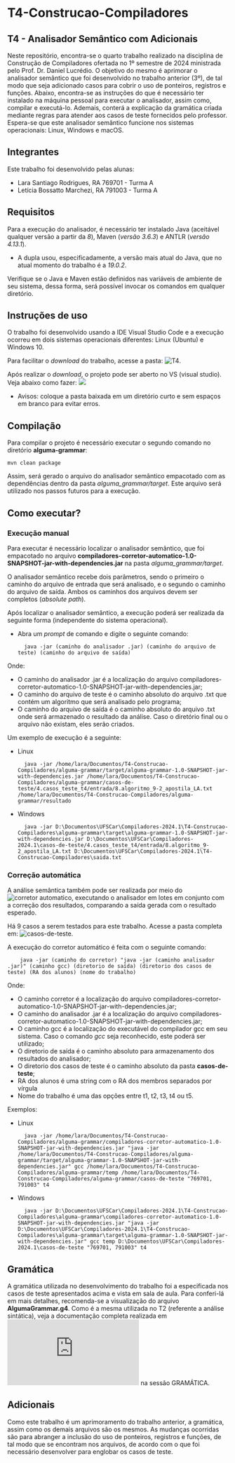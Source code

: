 # T4-Construcao-Compiladores

## T4 - Analisador Semântico com Adicionais ##
Neste repositório, encontra-se o quarto trabalho realizado na disciplina de Construção de Compiladores ofertada no 1º semestre de 2024 ministrada pelo Prof. Dr. Daniel Lucrédio.
O objetivo do mesmo é aprimorar o analisador semântico que foi desenvolvido no trabalho anterior (3º), de tal modo que seja adicionado casos para cobrir o uso de ponteiros, registros e funções. Abaixo, encontra-se as instruções do que é necessário ter instalado na máquina pessoal para executar o analisador, assim como, compilar e executá-lo. Ademais, conterá a explicação da gramática criada mediante regras para atender aos casos de teste fornecidos pelo professor.
Espera-se que este analisador semântico funcione nos sistemas operacionais: Linux, Windows e macOS.

## Integrantes ##
Este trabalho foi desenvolvido pelas alunas:
- Lara Santiago Rodrigues, RA 769701 - Turma A
- Letícia Bossatto Marchezi, RA 791003 - Turma A

## Requisitos ##
Para a execução do analisador, é necessário ter instalado Java (aceitável qualquer versão a partir da *8*), Maven (*versão 3.6.3*) e ANTLR (*versão 4.13.1*).

- A dupla usou, especificadamente, a versão mais atual do Java, que no atual momento do trabalho é a *19.0.2*.

Verifique se o Java e Maven estão definidos nas variáveis de ambiente de seu sistema, dessa forma, será possível invocar os comandos em qualquer diretório.

## Instruções de uso ##
O trabalho foi desenvolvido usando a IDE Visual Studio Code e a execução ocorreu em dois sistemas operacionais diferentes: Linux (Ubuntu) e Windows 10.

Para facilitar o *download* do trabalho, acesse a pasta: ![T4](https://github.com/letMarchezi/T4-Construcao-Compiladores/tree/main/alguma-grammar).

Após realizar o *download*, o projeto pode ser aberto no VS (visual studio). Veja abaixo como fazer:
![](https://github.com/letMarchezi/T1/assets/110498717/c3dd0f2a-c792-4519-96a6-775352a1e38e)


* Avisos: coloque a pasta baixada em um diretório curto e sem espaços em branco para evitar erros.

## Compilação ##

Para compilar o projeto é necessário executar o segundo comando no diretório **alguma-grammar**:

	mvn clean package

Assim, será gerado o arquivo do analisador semântico empacotado com as dependências dentro da pasta _alguma\_grammar/target_. Este arquivo será utilizado nos passos futuros para a execução.

## Como executar? ##

### Execução manual ###
Para executar é necessário localizar o analisador semântico, que foi empacotado no arquivo **compiladores-corretor-automatico-1.0-SNAPSHOT-jar-with-dependencies.jar** na pasta _alguma\_grammar/target_. 

O analisador semântico recebe dois parâmetros, sendo o primeiro o caminho do arquivo de entrada que será analisado, e o segundo o caminho do arquivo de saída. Ambos os caminhos dos arquivos devem ser completos (*absolute path*). 

Após localizar o analisador semântico, a execução poderá ser realizada da seguinte forma (independente do sistema operacional).

* Abra um _prompt_ de comando e digite o seguinte comando:

		java -jar (caminho do analisador .jar) (caminho do arquivo de teste) (caminho do arquivo de saída)

Onde:
- O caminho do analisador .jar é a localização do arquivo compiladores-corretor-automatico-1.0-SNAPSHOT-jar-with-dependencies.jar;
- O caminho do arquivo de teste é o caminho absoluto do arquivo .txt que contém um algoritmo que será analisado pelo programa;
- O caminho do arquivo de saída é o caminho absoluto do arquivo .txt onde será armazenado o resultado da análise. Caso o diretório final ou o arquivo não existam, eles serão criados.

Um exemplo de execução é a seguinte:
- Linux

  		java -jar /home/lara/Documentos/T4-Construcao-Compiladores/alguma-grammar/target/alguma-grammar-1.0-SNAPSHOT-jar-with-dependencies.jar /home/lara/Documentos/T4-Construcao-Compiladores/alguma-grammar/casos-de-teste/4.casos_teste_t4/entrada/8.algoritmo_9-2_apostila_LA.txt /home/lara/Documentos/T4-Construcao-Compiladores/alguma-grammar/resultado

- Windows

		java -jar D:\Documentos\UFSCar\Compiladores-2024.1\T4-Construcao-Compiladores\alguma-grammar\target\alguma-grammar-1.0-SNAPSHOT-jar-with-dependencies.jar D:\Documentos\UFSCar\Compiladores-2024.1\casos-de-teste/4.casos_teste_t4/entrada/8.algoritmo_9-2_apostila_LA.txt D:\Documentos\UFSCar\Compiladores-2024.1\T4-Construcao-Compiladores\saida.txt


### Correção automática ###

A análise semântica também pode ser realizada por meio do ![corretor automatico](https://github.com/dlucredio/compiladores-corretor-automatico/tree/master), executando o analisador em lotes em conjunto com a correção dos resultados, comparando a saída gerada com o resultado esperado. 

Há 9 casos a serem testados para este trabalho. Acesse a pasta completa em: ![casos-de-teste](https://github.com/letMarchezi/T4-Construcao-Compiladores/tree/main/alguma-grammar/casos-de-teste/4.casos_teste_t4). 

A execução do corretor automático é feita com o seguinte comando:


		java -jar (caminho do corretor) "java -jar (caminho analisador .jar)" (caminho gcc) (diretorio de saída) (diretorio dos casos de teste) (RA dos alunos) (nome do trabalho)


Onde:
- O caminho corretor é a localização do arquivo compiladores-corretor-automatico-1.0-SNAPSHOT-jar-with-dependencies.jar;
- O caminho do analisador .jar é a localização do arquivo compiladores-corretor-automatico-1.0-SNAPSHOT-jar-with-dependencies.jar;
- O caminho gcc é a localização do executável do compilador gcc em seu sistema. Caso o comando *gcc* seja reconhecido, este poderá ser utilizado;
- O diretorio de saída é o caminho absoluto para armazenamento dos resultados do analisador;
- O diretorio dos casos de teste é o caminho absoluto da pasta **casos-de-teste**;
- RA dos alunos é uma string com o RA dos membros separados por vírgula
- Nome do trabalho é uma das opções entre t1, t2, t3, t4 ou t5. 

Exemplos:

- Linux

		java -jar /home/lara/Documentos/T4-Construcao-Compiladores/alguma-grammar/compiladores-corretor-automatico-1.0-SNAPSHOT-jar-with-dependencies.jar "java -jar /home/lara/Documentos/T4-Construcao-Compiladores/alguma-grammar/target/alguma-grammar-1.0-SNAPSHOT-jar-with-dependencies.jar" gcc /home/lara/Documentos/T4-Construcao-Compiladores/alguma-grammar/temp /home/lara/Documentos/T4-Construcao-Compiladores/alguma-grammar/casos-de-teste "769701, 791003" t4

- Windows

		java -jar D:\Documentos\UFSCar\Compiladores-2024.1\T4-Construcao-Compiladores\alguma-grammar\compiladores-corretor-automatico-1.0-SNAPSHOT-jar-with-dependencies.jar "java -jar D:\Documentos\UFSCar\Compiladores-2024.1\T4-Construcao-Compiladores\alguma-grammar\target\alguma-grammar-1.0-SNAPSHOT-jar-with-dependencies.jar" gcc temp D:\Documentos\UFSCar\Compiladores-2024.1\casos-de-teste "769701, 791003" t4


## Gramática ##
A gramática utilizada no desenvolvimento do trabalho foi a especificada nos casos de teste apresentados acima e vista em sala de aula. Para conferi-lá em mais detalhes, recomenda-se a visualização do arquivo **AlgumaGrammar.g4**. Como é a mesma utilizada no T2 (referente a análise sintática), veja a documentação completa realizada em ![T2-README.md](https://github.com/letMarchezi/T2-Construcao-Compiladores/blob/main/README.md) na sessão GRAMÁTICA.

## Adicionais ##
Como este trabalho é um aprimoramento do trabalho anterior, a gramática, assim como os demais arquivos são os mesmos. As mudanças ocorridas são para abranger a inclusão do uso de ponteiros, registros e funções, de tal modo que se encontram nos arquivos, de acordo com o que foi necessário desenvolver para englobar os casos de teste.